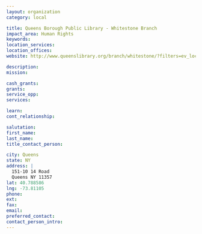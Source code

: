 ```yaml
---
layout: organization
category: local

title: Queens Borough Public Library - Whitestone Branch
impact_area: Human Rights
keywords: 
location_services: 
location_offices: 
website: http://www.queenslibrary.org/branch/whitestone/?filters=ev_loc:95800000

description: 
mission: 

cash_grants: 
grants: 
service_opp: 
services: 

learn: 
cont_relationship: 

salutation: 
first_name: 
last_name: 
title_contact_person: 

city: Queens
state: NY
address: |
  151-10 14 Road     
  Queens NY 11357
lat: 40.788586
lng: -73.81105
phone: 
ext: 
fax: 
email: 
preferred_contact: 
contact_person_intro: 
---
```

